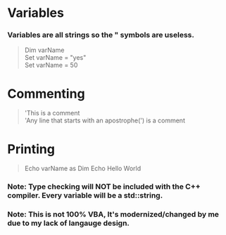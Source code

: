 # Variables   
### Variables are all strings so the " symbols are useless. 

> Dim varName   
> Set varName = "yes"  
> Set varName = 50   

# Commenting
> 'This is a comment  
> 'Any line that starts with an apostrophe(') is a comment

# Printing
> Echo varName as Dim
> Echo Hello World  
























### Note: Type checking will NOT be included with the C++ compiler. Every variable will be a std::string.
### Note: This is not 100% VBA, It's modernized/changed by me due to my lack of langauge design.
